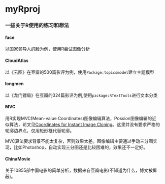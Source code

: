 myRproj
============
### 一些关于R使用的练习和想法

#### face
>
以国家领导人的脸为例，使用R尝试图像分析
#### CloudAtlas
>
以《云图》在豆瓣的500篇影评为例，使用`Package:topicsmodel`建立主题模型 
#### longmen
>
以《龙门镖局》在豆瓣的324篇影评为例,使用`package:RTextTools`进行文本分类
#### MVC
> 
用R实现MVC(Mean-value Coordinates)图像编辑算法，Possion图像编辑的近似算法，论文见[Coordinates for Instant Image Cloning](www.cs.huji.ac.il/~danix/mvclone/files/mvc-final-opt.pdf)。这里并没有要求严格的轮廓边界点，仅用矩形框代替轮廓。
>
MVC算法要求背景不能太复杂，否则效果太差。图像编辑主要通过手动三分图实现，比如Photoshop，自动实现三分图还是比较困难的，效果还不一定好。

#### ChinaMovie
>
关于10855部中国电影的简单分析，数据来自豆瓣电影(不知道为什么，博文被屏蔽)。 
